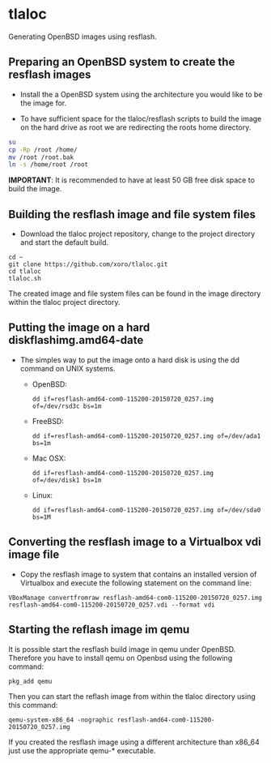 # tlaloc
Generating OpenBSD images using resflash.

## Preparing an OpenBSD system to create the resflash images

* Install the a OpenBSD system using the architecture you would like to be the image for.

* To have sufficient space for the tlaloc/resflash scripts to build the image on the hard drive as root we are redirecting the roots home directory.
```sh
su
cp -Rp /root /home/
mv /root /root.bak
ln -s /home/root /root
```
**IMPORTANT**: It is recommended to have at least 50 GB free disk space to build the image.

## Building the resflash image and file system files

* Download the tlaloc project repository, change to the project directory and start the default build.
```
cd ~
git clone https://github.com/xoro/tlaloc.git
cd tlaloc
tlaloc.sh
```
The created image and file system files can be found in the image directory within the tlaloc project directory.

## Putting the image on a hard diskflashimg.amd64-date

* The simples way to put the image onto a hard disk is using the dd command on UNIX systems.

  * OpenBSD:

    ```
    dd if=resflash-amd64-com0-115200-20150720_0257.img of=/dev/rsd3c bs=1m
    ```

  * FreeBSD:

    ```
    dd if=resflash-amd64-com0-115200-20150720_0257.img of=/dev/ada1 bs=1m
    ```

  * Mac OSX:

    ```
    dd if=resflash-amd64-com0-115200-20150720_0257.img of=/dev/disk1 bs=1m
    ```

  * Linux:

    ```
    dd if=resflash-amd64-com0-115200-20150720_0257.img of=/dev/sda0 bs=1M
    ```

## Converting the resflash image to a Virtualbox vdi image file

* Copy the resflash image to system that contains an installed version of Virtualbox and execute the following statement on the command line:

```
VBoxManage convertfromraw resflash-amd64-com0-115200-20150720_0257.img resflash-amd64-com0-115200-20150720_0257.vdi --format vdi
```

## Starting the reflash image im qemu

It is possible start the resflash build image in qemu under OpenBSD. Therefore you have to install qemu on Openbsd using the following command:

```
pkg_add qemu
```

Then you can start the reflash image from within the tlaloc directory using this command:

```
qemu-system-x86_64 -nographic resflash-amd64-com0-115200-20150720_0257.img
```

If you created the resflash image using a different architecture than x86_64 just use the appropriate qemu-* executable.
